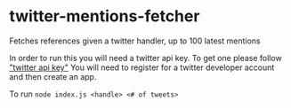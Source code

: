 # twitter-mentions-fetcher

Fetches references given a twitter handler, up to 100 latest mentions

In order to run this you will need a twitter api key.
To get one please follow ["twitter api key"](https://blog.rapidapi.com/how-to-use-the-twitter-api/#how-to-get-a-twitter-api-key)
You will need to register for a twitter developer account and then create an app.

To run `node index.js <handle> <# of tweets>`
